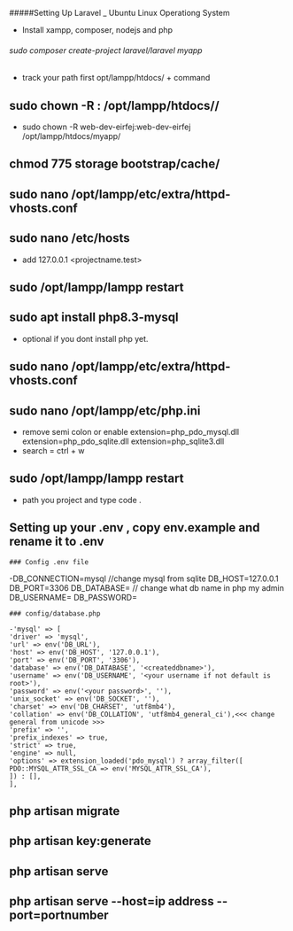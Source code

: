 #####Setting Up Laravel _ Ubuntu Linux Operationg System

- Install xampp, composer, nodejs and php

###### sudo composer create-project laravel/laravel myapp
 - track your path first opt/lampp/htdocs/ + command

## sudo chown -R <username>:<username> /opt/lampp/htdocs/<projectname>/

 - sudo chown -R web-dev-eirfej:web-dev-eirfej /opt/lampp/htdocs/myapp/

 ## chmod 775 storage bootstrap/cache/

 ## sudo nano /opt/lampp/etc/extra/httpd-vhosts.conf

 ## sudo nano /etc/hosts

 - add 127.0.0.1 <projectname.test>

 ## sudo /opt/lampp/lampp restart

 ## sudo apt install php8.3-mysql

 - optional if you dont install php yet.

 ## sudo nano /opt/lampp/etc/extra/httpd-vhosts.conf 

 ## sudo nano /opt/lampp/etc/php.ini

  - remove semi colon or enable
    extension=php_pdo_mysql.dll
    extension=php_pdo_sqlite.dll 
    extension=php_sqlite3.dll 
  - search = ctrl + w

  ## sudo /opt/lampp/lampp restart

  - path you project and type code .

  ## Setting up your .env , copy env.example and rename it to .env 

    ### Config .env file

   -DB_CONNECTION=mysql //change mysql from sqlite
    DB_HOST=127.0.0.1
    DB_PORT=3306
    DB_DATABASE= <createddbname> // change what db name in php my admin
    DB_USERNAME=<your username> 
    DB_PASSWORD= <your password>

    ### config/database.php

    -'mysql' => [
    'driver' => 'mysql',
    'url' => env('DB_URL'),
    'host' => env('DB_HOST', '127.0.0.1'),
    'port' => env('DB_PORT', '3306'),
    'database' => env('DB_DATABASE', '<createddbname>'), 
    'username' => env('DB_USERNAME', '<your username if not default is root>'),
    'password' => env('<your password>', ''),
    'unix_socket' => env('DB_SOCKET', ''),
    'charset' => env('DB_CHARSET', 'utf8mb4'),
    'collation' => env('DB_COLLATION', 'utf8mb4_general_ci'),<<< change general from unicode >>>
    'prefix' => '',
    'prefix_indexes' => true,
    'strict' => true,
    'engine' => null,
    'options' => extension_loaded('pdo_mysql') ? array_filter([
    PDO::MYSQL_ATTR_SSL_CA => env('MYSQL_ATTR_SSL_CA'),
    ]) : [],
    ],

 ## php artisan migrate

 ## php artisan key:generate

 ## php artisan serve 

 ## php artisan serve --host=ip address --port=portnumber










